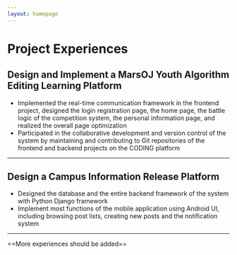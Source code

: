 ```yaml
---
layout: homepage
---
```


# Project Experiences

## Design and Implement a MarsOJ Youth Algorithm Editing Learning Platform

- Implemented the real-time communication framework in the frontend project, designed the login registration page, the home page, the battle logic of the competition system, the personal information page, and realized the overall page optimization
- Participated in the collaborative development and version control of the system by maintaining and contributing to Git repositories of the frontend and backend projects on the CODING platform

---

## Design a Campus Information Release Platform

- Designed the database and the entire backend framework of the system with Python Django framework
- Implement most functions of the mobile application using Android UI, including browsing post lists, creating new posts and the notification system

---

==More experiences should be added==

